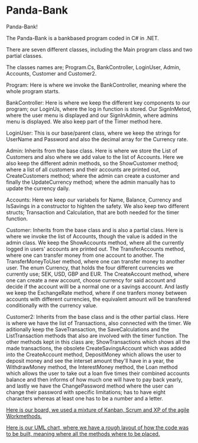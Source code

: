 # Panda-Bank
Panda-Bank!

The Panda-Bank is a bankbased program coded in C# in .NET.

There are seven different classes, including the Main program class and two partial classes. 

The classes names are; Program.Cs, BankController, LoginUser, Admin, Accounts, Customer and Customer2. 

Program: Here is where we invoke the BankController, meaning where the whole program starts. 

BankController: Here is where we keep the different key components to our program; our LoginUs, where the log in function is stored. Our SignInMetod, where the user menu is displayed and our SignInAdmin, where admins menu is displayed. We also keep part of the Timer method here. 

LoginUser: This is our base/parent class, where we keep the strings for UserName and Password and also the decimal array for the Currency rate. 

Admin: Inherits from the base class. Here is where we store the List of Customers and also where we add value to the list of Accounts. Here we also keep the different admin methods, so the ShowCustomer method; where a list of all customers and their accounts are printed out, CreateCustomers method; where the admin can create a customer and finally the UpdateCurrency method; where the admin manually has to update the currency daily. 

Accounts: Here we keep our variabels for Name, Balance, Currency and IsSavings in a constructor to highten the safety. We also keep two different structs; Transaction and Calculation, that are both needed for the timer function. 

Customer: Inherits from the base class and is also a partial class. Here is where we invoke the list of Accounts, though the value is added in the admin class. We keep the ShowAccounts method, where all the currently logged in users' accounts are printed out. The TransferAccounts method, where one can transfer money from one account to another. The TransferMoneyToUser method, where one can transfer money to another user. The enum Currency, that holds the four different currencies we currently use; SEK, USD, GBP and EUR. The CreateAccount method, where one can create a new account, choose currency for said account and decide if the account willl be a normal one or a savings account. And lastly we keep the ExchangeRate method, where if one tranfers money between accounts with different currencies, the equivalent amount will be transfered conditionally with the currency value. 

Customer2: Inherits from the base class and is the other partial class. Here is where we have the list of Transactions, also connected with the timer. We aditionally keep the SaveTransaction, the SaveCalculations and the ListTransaction methods that also are involved with the timer function. The other methods kept in this class are; ShowTransactions which shows all the made transactions, the obsolete CreateSavingsAccount which was added into the CreateAccount method, DepositMoney which allows the user to deposit money and see the interset amount they'll have in a year, the WithdrawMoney method, the InterestMoney method, the Loan method which allows the user to take out a loan five times their combined accounts balance and then informs of how much one will have to pay back yearly, and lastly we have the ChangePassword method where the user can change their password with specific limitations; has to have eight characters whereas at least one has to be a number and a letter.


[Here is our board, we used a mixture of Kanban, Scrum and XP of the agile Workmethods.](https://trello.com/b/MATS4rhJ/gruppprojekt)

[Here is our UML chart, where we have a rough layout of how the code was to be built, meaning where all the methods where to be placed.](https://lucid.app/lucidchart/57bebeee-fdc6-4bce-b75e-869f5b7751cc/edit?invitationId=inv_a81b3d19-a3c3-4718-b67b-3611e985996d)
